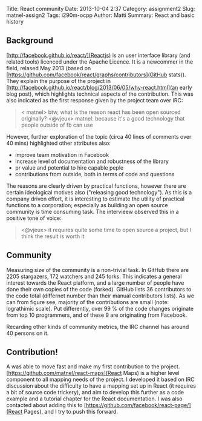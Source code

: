 Title: React community
Date: 2013-10-04 2:37
Category: assignment2
Slug: matnel-assign2
Tags: i290m-ocpp
Author: Matti
Summary: React and basic history

## Background

[http://facebook.github.io/react/](Reactjs) is an user interface library (and related tools) licenced under the Apache Licence. It is a newcommer in the field, relased May 2013 (based on [https://github.com/facebook/react/graphs/contributors](GitHub stats)). They explain the purpose of the project in [http://facebook.github.io/react/blog/2013/06/05/why-react.html](an early blog post), which highlights technical aspects of the contribution. This was also indicated as the first response given by the project team over IRC:

> < matnel> btw, what is the reason react has been open sourced originally?
> <@vjeux> matnel: because it's a good technology that people outside of fb can use

However, further exploration of the topic (circa 40 lines of comments over 40 mins) highlighted other attributes also:

- improve team motivation in Facebook
- increase level of documentation and robustness of the library
- pr value and potential to hire capable peple
- contributions from outside, both in terms of code and questions

The reasons are clearly driven by practical functions, however there are certain ideological motives also ("releasing good technology"). As this is a company driven effort, it is interesting to estimate the utility of practical functions to a corporation; especially as building an open source community is time consuming task. The intervieew observed this in a positive tone of voice:

> <@vjeux> it requires quite some time to open source a project, but I think the result is worth it

## Community

Measuring size of the community is a non-trivial task. In GitHub there are 2205 stargazers, 172 watchers and 245 forks. This indicates a general interest towards the React platform, and a large number of people have done their own copies of the code (forked). GitHub lists 36 contributors to the code total (differnet number than their manual contributors lists). As we can from figure see, majority of the contributions are small (note: lograthimic scale). Put differently, over 99 % of the code changes originate from top 10 programmers, and of these 9 are originating from Facebook.

Recarding other kinds of community metrics, the IRC channel has around 40 persons on it.

## Contribution!

A was able to move fast and make my first contribution to the project. [https://github.com/matnel/react-maps](React Maps) is a higher level component to all mapping needs of the project. I developed it based on IRC discussion about the difficulty to have a mapping set up in React (it requires a bit of source code trickery), and aim to develop this further as a code example and a tutorial chapter for the React documentation. I was also contacted about adding this to [https://github.com/facebook/react-page/](React Pages), and I try to push this forward.